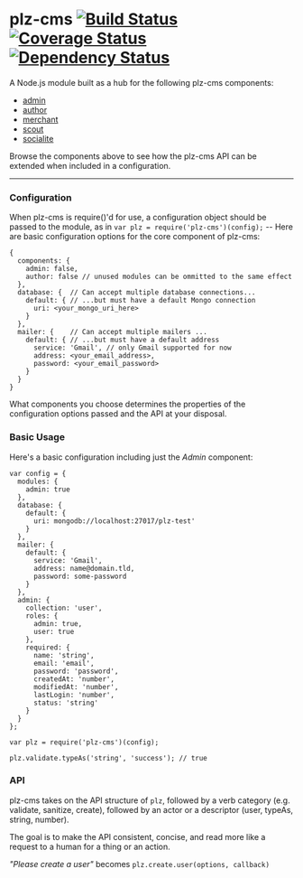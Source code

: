 # plz-cms [![Build Status](https://travis-ci.org/gconsidine/plz-cms.svg)](https://travis-ci.org/gconsidine/plz-cms) [![Coverage Status](https://img.shields.io/coveralls/gconsidine/plz-cms.svg)](https://coveralls.io/r/gconsidine/plz-cms) [![Dependency Status](https://david-dm.org/gconsidine/plz-cms.svg)](https://david-dm.org/gconsidine/plz-cms)


A Node.js module built as a hub for the following plz-cms components:

  * [admin](https://github.com/gconsidine/plz-cms/wiki/admin)
  * [author](https://github.com/gconsidine/plz-cms/wiki/author)
  * [merchant](https://github.com/gconsidine/plz-cms/wiki/merchant)
  * [scout](https://github.com/gconsidine/plz-cms/wiki/scout)
  * [socialite](https://github.com/gconsidine/plz-cms/wiki/socialite)

Browse the components above to see how the plz-cms API can be extended when
included in a configuration.

- - -
 
### Configuration

  When plz-cms is require()'d for use, a configuration object should be passed
  to the module, as in `var plz = require('plz-cms')(config);` -- Here are 
  basic configuration options for the core component of plz-cms:

    {
      components: {
        admin: false,
        author: false // unused modules can be ommitted to the same effect
      },
      database: {  // Can accept multiple database connections...
        default: { // ...but must have a default Mongo connection
          uri: <your_mongo_uri_here>
        }
      },
      mailer: {    // Can accept multiple mailers ...
        default: { // ...but must have a default address
          service: 'Gmail', // only Gmail supported for now
          address: <your_email_address>,
          password: <your_email_password>
        }
      }
    }

  What components you choose determines the properties of the configuration 
  options passed and the API at your disposal.

### Basic Usage

  Here's a basic configuration including just the *Admin* component:

    var config = {
      modules: {
        admin: true
      },
      database: {
        default: {
          uri: mongodb://localhost:27017/plz-test'
        }
      },
      mailer: {
        default: {
          service: 'Gmail',
          address: name@domain.tld,
          password: some-password
        }
      },
      admin: {
        collection: 'user',
        roles: {
          admin: true,
          user: true
        },
        required: {
          name: 'string',
          email: 'email',
          password: 'password',
          createdAt: 'number',
          modifiedAt: 'number',
          lastLogin: 'number',
          status: 'string'
        }
      }
    };

    var plz = require('plz-cms')(config);
    
    plz.validate.typeAs('string', 'success'); // true

### API

  plz-cms takes on the API structure of `plz`, followed by a verb category 
  (e.g. validate, sanitize, create), followed by an actor or a descriptor 
  (user, typeAs, string, number).  
  
  The goal is to make the API consistent, concise, and read more like a request
  to a human for a thing or an action.

  *"Please create a user"* becomes `plz.create.user(options, callback)`


